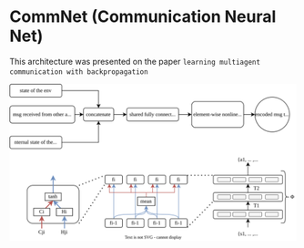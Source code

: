 # CommNet (Communication Neural Net)

This architecture was presented on the paper `learning multiagent communication with backpropagation` 

![CommNet architecture as in paper](https://raw.githubusercontent.com/hasithz/CommRL_docs/abe8d78ea94fd65dd614f2052b9cb55bde8a1f80/assets/images/commnet%20and%20communication.drawio.svg)